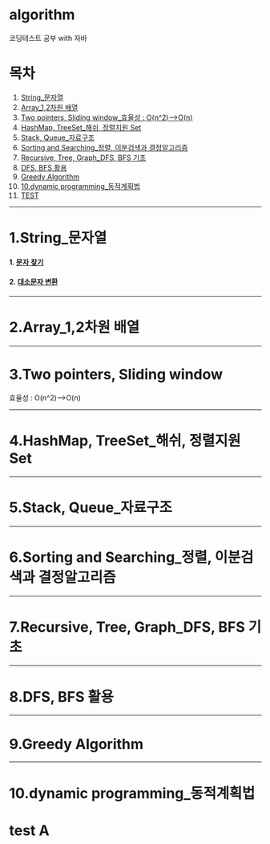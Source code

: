 # algorithm
코딩테스트 공부 with 자바

# 목차
1. [String_문자열](#1.string_문자열)
2. [Array_1,2차원 배열](#2.array_1,2차원-배열)
3. [Two pointers, Sliding window_효율성 : O(n^2)-->O(n)](#3.two-pointers,-sliding-window)
4. [HashMap, TreeSet_해쉬, 정렬지원 Set](#4.hashmap,-treeset_해쉬,-정렬지원-set)
5. [Stack, Queue_자료구조](#5.stack,-queue_자료구조)
6. [Sorting and Searching_정렬, 이분검색과 결정알고리즘](#6.sorting-and-searching_정렬,-이분검색과-결정알고리즘)
7. [Recursive, Tree, Graph_DFS, BFS 기초](#7.recursive,-tree,-graph_dfs,-bfs-기초)
8. [DFS, BFS 활용](#8.dfs,-bfs-활용)
9. [Greedy Algorithm](#9.greedy-algorithm)
10. [10.dynamic programming_동적계획법](#10.dynamic-programming_동적계획법)
11. [TEST](#test-a)

---

# 1.String_문자열
#### 1. [문자 찾기](https://github.com/OhHaneol/algorithm/blob/main/String/%EB%AC%B8%EC%9E%90%20%EC%B0%BE%EA%B8%B0)
#### 2. [대소문자 변환](https://github.com/OhHaneol/algorithm/blob/main/String/%EB%8C%80%EC%86%8C%EB%AC%B8%EC%9E%90%20%EB%B3%80%ED%99%98)

---

# 2.Array_1,2차원 배열


---

# 3.Two pointers, Sliding window
효율성 : O(n^2)-->O(n)


---

# 4.HashMap, TreeSet_해쉬, 정렬지원 Set


---

# 5.Stack, Queue_자료구조


---

# 6.Sorting and Searching_정렬, 이분검색과 결정알고리즘


---

# 7.Recursive, Tree, Graph_DFS, BFS 기초


---

# 8.DFS, BFS 활용


---

# 9.Greedy Algorithm


---

# 10.dynamic programming_동적계획법


# test A


#### []()
